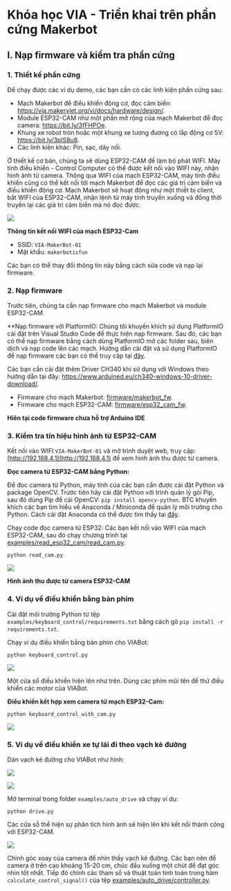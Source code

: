 # Khóa học VIA - Triển khai trên phần cứng Makerbot
## I. Nạp firmware và kiểm tra phần cứng

### 1. Thiết kế phần cứng

Để chạy được các ví dụ demo, các bạn cần có các linh kiện phần cứng sau:

- Mạch Makerbot để điều khiển động cơ, đọc cảm biến: <https://via.makerviet.org/vi/docs/hardware/design/>.
- Module ESP32-CAM như một phần mở rộng của mạch Makerbot để đọc camera: <https://bit.ly/3fFHPOe>.
- Khung xe robot tròn hoặc một khung xe tương đương có lắp động cơ 5V: <https://bit.ly/3plS8u8>.
- Các linh kiện khác: Pin, sạc, dây nối.

Ở thiết kế cơ bản, chúng ta sẽ dùng ESP32-CAM để làm bộ phát WIFI. Máy tính điều khiển - Control Computer có thể được kết nối vào WIFI này, nhận hình ảnh từ camera. Thông qua WIFI của mạch ESP32-CAM, máy tính điều khiển cũng có thể kết nối tới mạch Makerbot để đọc các giá trị cảm biến và điều khiển động cơ. Mạch Makerbot sẽ hoạt động như một thiết bị client, bắt WIFI của ESP32-CAM, nhận lệnh từ máy tính truyền xuống và đồng thời truyền lại các giá trị cảm biến mà nó đọc được.

![](images/connection_diagram.png)

**Thông tin kết nối WIFI của mạch ESP32-Cam**

- SSID: `VIA-MakerBot-01`
- Mật khẩu: `makerbotisfun`

Các bạn có thể thay đổi thông tin này bằng cách sửa code và nạp lại firmware.

### 2. Nạp firmware

Trước tiên, chúng ta cần nạp firmware cho mạch Makerbot và module ESP32-CAM.

**Nạp firmware với PlatformIO: Chúng tôi khuyến khích sử dụng PlatformIO cài đặt trên Visual Studio Code để thực hiện nạp firmware. Sau đó, các bạn có thể nạp firmware bằng cách dùng PlatformIO mở các folder sau, biên dịch và nạp code lên các mạch. Hướng dẫn cài đặt và sử dụng PlatformIO để nạp firmware các bạn có thể truy cập tại [đây](docs/Guide-PlatformIO-Windows-VSC2021.pdf).

Các bạn cần cài đặt thêm Driver CH340 khi sử dụng với Windows theo hướng dẫn tại đây: <https://www.arduined.eu/ch340-windows-10-driver-download/>.

- Firmware cho mạch Makerbot: [firmware/makerbot_fw](firmware/makerbot_fw).
- Firmware cho mạch ESP32-CAM: [firmware/esp32_cam_fw](firmware/esp32_cam_fw).

**Hiên tại code firmware chưa hỗ trợ Arduino IDE**

### 3. Kiểm tra tín hiệu hình ảnh từ ESP32-CAM

Kết nối vào WIFI `VIA-MakerBot-01` và mở trình duyệt web, truy cập: [http://192.168.4.1](http://192.168.4.1) để xem hình ảnh thu được từ camera.

**Đọc camera từ ESP32-CAM bằng Python:**

Để đọc camera từ Python, máy tính của các bạn cần được cài đặt Python và package OpenCV. Trước tiên hãy cài đặt Python với trình quản lý gói Pip, sau đó dùng Pip để cài OpenCV: `pip install opencv-python`. BTC khuyến khích các bạn tìm hiểu về Anaconda / Miniconda để quản lý môi trường cho Python. Cách cài đặt Anaconda có thể được tìm thấy tại [đây](https://via.makerviet.org/vi/docs/simulation/installation/).

Chạy code đọc camera từ ESP32: Các bạn kết nối vào WIFI của mạch ESP32-CAM, sau đó chạy chương trình tại [examples/read_esp32_cam/read_cam.py](examples/read_esp32_cam/read_cam.py).

```
python read_cam.py
```

![](images/esp32_cam_image.png)

**Hình ảnh thu được từ camera ESP32-CAM**

### 4. Ví dụ về điều khiển bằng bàn phím


Cài đặt môi trường Python từ tệp `examples/keyboard_control/requirements.txt` bằng cách gõ `pip install -r requirements.txt`.

Chạy ví dụ điều khiển bằng bàn phím cho VIABot:

```
python keyboard_control.py
```

![](images/keyboard_control.png)

Một cửa sổ điều khiển hiện lên như trên. Dùng các phím mũi tên để thử điều khiển các motor của VIABot.

**Điều khiển kết hợp xem camera từ mạch ESP32-Cam:**

```
python keyboard_control_with_cam.py
```

![](images/keyboard_control_with_cam.png)


### 5. Ví dụ về điều khiển xe tự lái đi theo vạch kẻ đường

Dán vạch kẻ đường cho VIABot như hình:

![](images/car_setup.png)

![](images/car_setup_2.png)

Mở terminal trong folder `examples/auto_drive` và chạy ví dụ:

```
python drive.py
```

Các cửa sổ thể hiện sự phân tích hình ảnh sẽ hiện lên khi kết nối thành công với ESP32-CAM.

![](images/lane_line_detection.png)

Chỉnh góc xoay của camera để nhìn thấy vạch kẻ đường. Các bạn nên để camera ở trên cao khoảng 15-20 cm, chúc đầu xuống một chút để đạt góc nhìn tốt nhất. Tiếp đó chỉnh các tham số và thuật toán tính toán trong hàm `calculate_control_signal()` của tệp [examples/auto_drive/controller.py](examples/auto_drive/controller.py).
